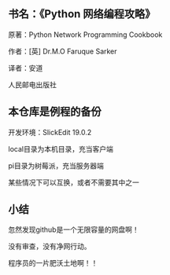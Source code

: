 ## 书名：《Python 网络编程攻略》

原著：Python Network Programming Cookbook

作者：[英] Dr.M.O Faruque Sarker

译者：安道

人民邮电出版社

## 本仓库是例程的备份

开发环境：SlickEdit 19.0.2

local目录为本机目录，充当客户端

pi目录为树莓派，充当服务器端

某些情况下可以互换，或者不需要其中之一

## 小结

忽然发现github是一个无限容量的网盘啊！

没有审查，没有净网行动。

程序员的一片肥沃土地啊！！

